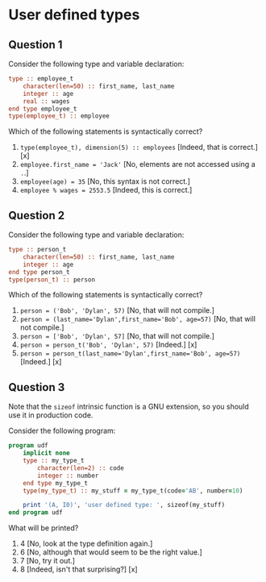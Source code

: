 # User defined types

## Question 1

Consider the following type and variable declaration:
~~~~fortran
type :: employee_t
    character(len=50) :: first_name, last_name
    integer :: age
    real :: wages
end type employee_t
type(employee_t) :: employee
~~~~
Which of the following statements is syntactically correct?
1. `type(employee_t), dimension(5) :: employees` [Indeed, that is correct.] [x]
1. `employee.first_name = 'Jack'` [No, elements are not accessed using a `.`.]
1. `employee(age) = 35` [No, this syntax is not correct.]
1. `employee % wages = 2553.5` [Indeed, this is correct.]


## Question 2

Consider the following type and variable declaration:
~~~~fortran
type :: person_t
    character(len=50) :: first_name, last_name
    integer :: age
end type person_t
type(person_t) :: person
~~~~
Which of the following statements is syntactically correct?
1. `person = ('Bob', 'Dylan', 57)` [No, that will not compile.]
1. `person = (last_name='Dylan',first_name='Bob', age=57)` [No, that will not compile.]
1. `person = ['Bob', 'Dylan', 57]` [No, that will not compile.]
1. `person = person_t('Bob', 'Dylan', 57)` [Indeed.] [x]
1. `person = person_t(last_name='Dylan',first_name='Bob', age=57)` [Indeed.] [x]


## Question 3

Note that the `sizeof` intrinsic function is a GNU extension, so you should use it in production code.

Consider the following program:
~~~~fortran
program udf
    implicit none
    type :: my_type_t
        character(len=2) :: code
        integer :: number
    end type my_type_t
    type(my_type_t) :: my_stuff = my_type_t(code='AB', number=10)

    print '(A, I0)', 'user defined type: ', sizeof(my_stuff)
end program udf
~~~~
What will be printed?
1. 4 [No, look at the type definition again.]
1. 6 [No, although that would seem to be the right value.]
1. 7 [No, try it out.]
1. 8 [Indeed, isn't that surprising?] [x]
